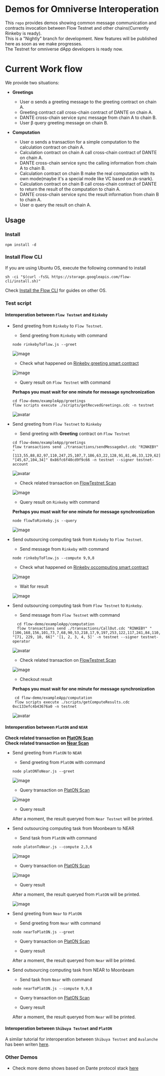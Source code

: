 # Demos for Omniverse Interoperation

This `repo` provides demos showing common message communication and contracts invocation between Flow Testnet and other chains(Currently Rinkeby is ready).  
This is a "Nightly" branch for development. New features will be published here as soon as we make progresses.  
The Testnet for omniverse dApp developers is ready now.

# Current Work flow
We provide two situations:
- **Greetings**
  * User α sends a greeting message to the greeting contract on chain A.
  * Greeting contract call cross-chain contract of DANTE on chain A.
  * DANTE cross-chain service sync message from chain A to chain B.
  * User β query greeting message on chain B.

- **Computation**
  * User α sends a transaction for a simple computation to the calculation contract on chain A.
  * Calculation contract on chain A call cross-chain contract of DANTE on chain A.
  * DANTE cross-chain service sync the calling information from chain A to chain B.
  * Calculation contract on chain B make the real computation with its own mode(maybe it's a special mode like VC based on zk-snark).
  * Calculation contract on chain B call cross-chain contract of DANTE to return the result of the computation to chain A.
  * DANTE cross-chain service sync the result information from chain B to chain A.
  * User α query the result on chain A.

## Usage

### Install
```
npm install -d
```

### Install Flow CLI
If you are using Ubuntu OS, execute the following command to install
```
sh -ci "$(curl -fsSL https://storage.googleapis.com/flow-cli/install.sh)"
```

Check [Install the Flow CLI](https://developers.flow.com/tools/flow-cli/install) for guides on other OS.

### Test script

#### **Interoperation between `Flow Testnet` and `Rinkeby`** 
 
- Send greeting from `Rinkeby` to `Flow Testnet`. 

  - Send greeting from `Rinkeby` with command
  
  ```
  node rinkebyToFlow.js --greet
  ```
  
  ![image](https://user-images.githubusercontent.com/83757490/191677140-e00e0d97-5048-42d8-b0f6-8ebcdeb145e1.png)


  - Check what happened on [Rinkeby greeting smart contract](https://rinkeby.etherscan.io/address/0x71375852616ef7196B07bA3f16805B512e21813E)
  
  ![image](https://user-images.githubusercontent.com/83757490/191677291-1417bd68-183b-4eab-97eb-bea84421ebbe.png)

  
  - Query result on `Flow Testnet` with command
  
  **Perhaps you must wait for one minute for message synchronization**
  
  ```
  cd flow-demo/exampleApp/greetings 
  flow scripts execute ./scripts/getRecvedGreetings.cdc -n testnet
  ```

  ![avatar](./flow-demo/img/greetings_res.jpg)
  

- Send greeting from `Flow Testnet` to `Rinkeby`

  - Send greeting with **Greeting** contract on `Flow Testnet`

  ```
  cd flow-demo/exampleApp/greetings 
  flow transactions send ./transactions/sendMessageOut.cdc "RINKEBY" "[113,55,88,82,97,110,247,25,107,7,186,63,22,128,91,81,46,33,129,62]" "[45,67,104,34]" 0x86fc6f40cd9f9c66 -n testnet --signer testnet-account
  ```

  ![avatar](./flow-demo/img/greetings_send.jpg)
    
  - Check related transaction on [FlowTestnet Scan](https://testnet.flowscan.org/transaction/00c67f44d2ff7e7545280fb1c09c935b6c4ab80a9815cff9e1f3592c10bd25b7)
  
  ![image](https://user-images.githubusercontent.com/83757490/191683147-919a0f97-6a20-4098-a7e1-954e80906489.png)


  - Query result on `Rinkeby` with command
  
  **Perhaps you must wait for one minute for message synchronization**
  ```
  node flowToRinkeby.js --query
  ```
  
  ![image](https://user-images.githubusercontent.com/83757490/191683829-ff249290-2758-47c0-bc10-b891d2fd9620.png)



- Send outsourcing computing task from `Rinkeby` to `Flow Testnet`. 
  - Send message from `Rinkeby` with command
  ```
  node rinkebyToFlow.js --compute 9,9,8
  ```
  
  - Check what happened on [Rinkeby occomputing smart contract](https://rinkeby.etherscan.io/address/0x6Aa89C654907445a35Da1109C5fD7A75F1546Ef6)
  
  ![image](https://user-images.githubusercontent.com/83757490/191472314-2681a3ed-e14d-4e70-b6ce-20f1c8f65e64.png)

  - Wait for result
  
  ![image](https://user-images.githubusercontent.com/83757490/191458250-7cbb4a36-6015-409f-b3d3-b101ae77c866.png)


- Send outsourcing computing task from `Flow Testnet` to `Rinkeby`. 
  - Send message from `Flow Testnet` with command
  
  ```
    cd flow-demo/exampleApp/computation 
    flow transactions send ./transactions/CallOut.cdc "RINKEBY" "[106,168,156,101,73,7,68,90,53,218,17,9,197,253,122,117,241,84,110,246]" "[71, 229, 10, 66]" '[1, 2, 3, 4, 5]' -n testnet --signer testnet-operator

  ```
  ![avatar](./flow-demo/img/send.jpg)

  - Check related transaction on [FlowTestnet Scan](https://testnet.flowscan.org/transaction/42a49c80f897b604c8e90d7f5e3bd69347f2deaa7b656423c4c4aa6698836f2d)
  
  ![image](https://user-images.githubusercontent.com/83757490/191471329-e1dc70ba-ca4a-48dd-901b-4c61806e43db.png)
  

  - Checkout result
  
  **Perhaps you must wait for one minute for message synchronization**
  
  ```
   cd flow-demo/exampleApp/computation
   flow scripts execute ./scripts/getComputeResults.cdc 0xc133efc4b43676a0 -n testnet
  ```
  ![avatar](./flow-demo/img/result.jpg)

#### **Interoperation between `PlatON` and `NEAR`**  

**Check related transaction on [PlatON Scan](https://scan.platon.network/)**  
**Check related transaction on [Near Scan](https://explorer.testnet.near.org/)**

- Send greeting from `PlatON` to `NEAR`
  - Send greeting from `PlatON` with command
  ```
  node platONToNear.js --greet
  ```
  
  ![image](https://user-images.githubusercontent.com/83757490/195003754-357021f5-642a-47c5-b030-6e90d763cd8b.png)
  
  - Query transaction on [PlatON Scan](https://scan.platon.network/contract-detail?address=0xbd2c1e271a60281aaed8f42a91613fbd3ae18b65)
  
  ![image](https://user-images.githubusercontent.com/83757490/195019510-c907a2e6-0f9b-4f00-aecd-1bf4a81933f2.png)
  
  - Query result
  
  After a moment, the result queryed from `Near Testnet` will be printed.
  
  

- Send outsourcing computing task from Moonbeam to NEAR
  - Send task from `PlatON` with command
  ```
  node platonToNear.js --compute 2,3,6
  ```
  
  ![image](https://user-images.githubusercontent.com/83757490/195019788-3cb1276c-2da1-4363-b375-608751843c9a.png)

  - Query transaction on [PlatON Scan](https://scan.platon.network/contract-detail?address=0x73D01079F4833D4Bcea07e87C47f818189F5EF3a)
  
  ![image](https://user-images.githubusercontent.com/83757490/195019900-b43a91f4-6603-4e93-ae29-d19b67c8d75e.png)
  
  - Query result
  
  After a moment, the result queryed from `PlatON` will be printed.
  
  ![image](https://user-images.githubusercontent.com/83757490/195019652-b0aaa827-9f38-4069-863e-48116546c658.png)


- Send greeting from `Near` to `PlatON`
  - Send greeting from `Near` with command
  ```
  node nearToPlatON.js --greet
  ```
  
  - Query transaction on [PlatON Scan](https://scan.platon.network/contract-detail?address=0x73D01079F4833D4Bcea07e87C47f818189F5EF3a)
  
  - Query result
  
  After a moment, the result queryed from `Near` will be printed.
  
  

- Send outsourcing computing task from NEAR to Moonbeam 
  - Send task from `Near` with command
  ```
  node nearToPlatON.js --compute 9,9,8
  ```
  
  - Query transaction on [PlatON Scan](https://scan.platon.network/contract-detail?address=0x73D01079F4833D4Bcea07e87C47f818189F5EF3a)
  
  - Query result
  
  After a moment, the result queryed from `Near` will be printed.

#### **Interoperation between `Shibuya Testnet` and `PlatON`**

A similar tutorial for interoperation between `Shibuya Testnet` and `Avalanche` has been writen [here](https://github.com/dantenetwork/cross-chain-demo/blob/main/README.md#interoperation-between-shibuya-testnet-and-avalanche).

### Other Demos
* Check more demo shows based on Dante protocol stack [here](https://github.com/dantenetwork/Demo-Show)

